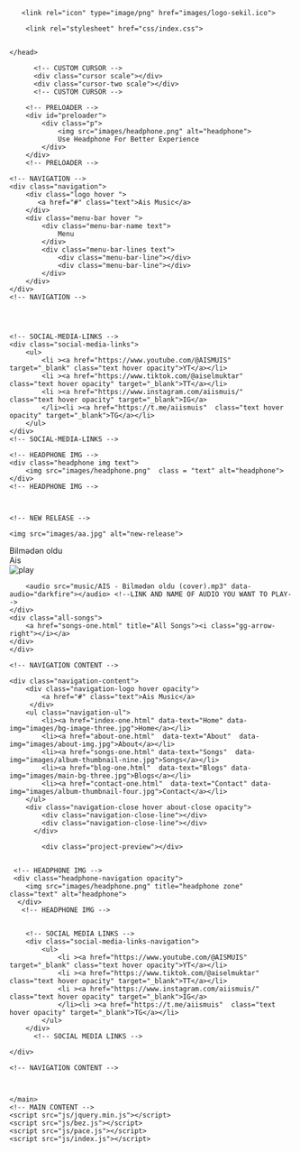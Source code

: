 <!DOCTYPE html>
<html lang="en">
    <head>
        <meta charset="UTF-8">
        <meta name="viewport" content="width=device-width, initial-scale=1.0">
        <title>Aiismuis</title>
        <script src="https://cdnjs.cloudflare.com/ajax/libs/gsap/3.2.6/gsap.min.js"></script>
        <link href="https://fonts.googleapis.com/css2?family=Poppins&display=swap" rel="stylesheet">
        <link href="https://fonts.googleapis.com/css2?family=Josefin+Sans&display=swap" rel="stylesheet">
    
       <link rel="icon" type="image/png" href="images/logo-sekil.ico">
    
        <link rel="stylesheet" href="css/index.css">
       
    
    </head>
<body>
    <!-- MAIN CONTENT -->
    <main id="index-one">


        
          <!-- CUSTOM CURSOR -->
          <div class="cursor scale"></div>
          <div class="cursor-two scale"></div>
          <!-- CUSTOM CURSOR -->

        <!-- PRELOADER -->
        <div id="preloader">
            <div class="p">
                <img src="images/headphone.png" alt="headphone">
                Use Headphone For Better Experience
            </div>
        </div>
        <!-- PRELOADER -->


<!-- HEADER -->
<div id="header">



    <!-- NAVIGATION -->
    <div class="navigation">
        <div class="logo hover ">
           <a href="#" class="text">Ais Music</a>
        </div>
        <div class="menu-bar hover ">
            <div class="menu-bar-name text">
                Menu
            </div>
            <div class="menu-bar-lines text">
                <div class="menu-bar-line"></div>
                <div class="menu-bar-line"></div>
            </div>
        </div>
    </div>
    <!-- NAVIGATION -->




    <!-- SOCIAL-MEDIA-LINKS -->
    <div class="social-media-links">
        <ul>
            <li ><a href="https://www.youtube.com/@AISMUIS" target="_blank" class="text hover opacity">YT</a></li>
            <li ><a href="https://www.tiktok.com/@aiselmuktar"  class="text hover opacity" target="_blank">TT</a></li>
            <li ><a href="https://www.instagram.com/aiismuis/"  class="text hover opacity" target="_blank">IG</a>
            </li><li ><a href="https://t.me/aiismuis"  class="text hover opacity" target="_blank">TG</a></li>
        </ul>
    </div>
    <!-- SOCIAL-MEDIA-LINKS -->

    <!-- HEADPHONE IMG -->
    <div class="headphone img text">
        <img src="images/headphone.png"  class = "text" alt="headphone">
    </div>
    <!-- HEADPHONE IMG -->



    <!-- NEW RELEASE -->
<div class="new-release img text">


    <img src="images/aa.jpg" alt="new-release">
<div class="song-details">
    <div class="song-name">Bilmədən oldu </div>
    <div class="singer-name">Ais</div>
    <div class="music-player">
    <div class="play-song">
        <img src="images/play.png" alt="play" data-song="darkfire" class="hover" >
       
        <audio src="music/AIS - Bilmədən oldu (cover).mp3" data-audio="darkfire"></audio> <!--LINK AND NAME OF AUDIO YOU WANT TO PLAY-->
    </div>
    <div class="all-songs">
        <a href="songs-one.html" title="All Songs"><i class="gg-arrow-right"></i></a>
    </div>
    </div>
</div>

    
</div>
    <!-- NEW RELEASE -->


</div>
<!-- HEADER -->


    <!-- NAVIGATION CONTENT -->

    <div class="navigation-content">
        <div class="navigation-logo hover opacity">
            <a href="#" class="text">Ais Music</a>
         </div>
        <ul class="navigation-ul">
            <li><a href="index-one.html" data-text="Home" data-img="images/bg-image-three.jpg">Home</a></li>
            <li><a href="about-one.html"  data-text="About"  data-img="images/about-img.jpg">About</a></li>
            <li><a href="songs-one.html" data-text="Songs"  data-img="images/album-thumbnail-nine.jpg">Songs</a></li>
            <li><a href="blog-one.html"  data-text="Blogs" data-img="images/main-bg-three.jpg">Blogs</a></li>
            <li><a href="contact-one.html"  data-text="Contact" data-img="images/album-thumbnail-four.jpg">Contact</a></li>
        </ul>
        <div class="navigation-close hover about-close opacity">
            <div class="navigation-close-line"></div>
            <div class="navigation-close-line"></div>
          </div>
    
            <div class="project-preview"></div>
    
            
     <!-- HEADPHONE IMG -->
     <div class="headphone-navigation opacity">
        <img src="images/headphone.png" title="headphone zone" class="text" alt="headphone">
      </div>
       <!-- HEADPHONE IMG -->
    
    
        <!-- SOCIAL MEDIA LINKS -->
        <div class="social-media-links-navigation">
            <ul>
                <li ><a href="https://www.youtube.com/@AISMUIS" target="_blank" class="text hover opacity">YT</a></li>
                <li ><a href="https://www.tiktok.com/@aiselmuktar"  class="text hover opacity" target="_blank">TT</a></li>
                <li ><a href="https://www.instagram.com/aiismuis/"  class="text hover opacity" target="_blank">IG</a>
                </li><li ><a href="https://t.me/aiismuis"  class="text hover opacity" target="_blank">TG</a></li>
            </ul>
        </div>
          <!-- SOCIAL MEDIA LINKS -->
    
    </div>
    
    <!-- NAVIGATION CONTENT -->



    </main>
    <!-- MAIN CONTENT -->
    <script src="js/jquery.min.js"></script>
    <script src="js/bez.js"></script>
    <script src="js/pace.js"></script>
    <script src="js/index.js"></script>

</body>
</html>
